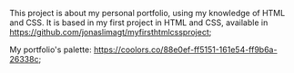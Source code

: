 This project is about my personal portfolio, using my knowledge of HTML and CSS. It is based in my first project in HTML and CSS, available in https://github.com/jonaslimagt/myfirsthtmlcssproject;

My portfolio's palette: https://coolors.co/88e0ef-ff5151-161e54-ff9b6a-26338c;